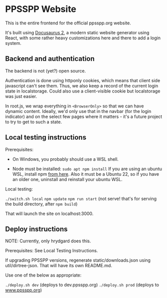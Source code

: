 # PPSSPP Website

This is the entire frontend for the official ppsspp.org website.

It's built using [Docusaurus 2](https://docusaurus.io/), a modern static website generator using React,
with some rather heavy customizations here and there to add a login system.

## Backend and authentication

The backend is not (yet?) open source.

Authentication is done using httponly cookies, which means that client side javascript can't see them.
Thus, we also keep a record of the current login state in localstorage. Could also use a client-visible cookie
but localstorage was just easier.

In root.js, we wrap everything in `<BrowserOnly>` so that we can have dynamic content. Ideally, we'd only use that in the navbar (for the login indicator) and on the select few pages where it matters - it's a future project to try to get to such a state.

## Local testing instructions

Prerequisites:

* On Windows, you probably should use a WSL shell.

* Node must be installed: `sudo apt npm install`
  If you are using an ubuntu WSL, install npm [from here](https://github.com/nodesource/distributions/blob/master/README.md).
  Also it must be a Ubuntu 22, so if you have an older one, uninstall and reinstall your ubuntu WSL.

Local testing:

`./switch.sh local`
`npm update`
`npm run start`  (not serve! that's for serving the build directory, after `npm build`)

That will launch the site on localhost:3000.

## Deploy instructions

NOTE: Currently, only hrydgard does this.

Prerequisites: See Local Testing Instructions.

If upgrading PPSSPP versions, regenerate static/downloads.json using util/dirtree-json.
That will have its own README.md.

Use one of the below as appropriate:

`./deploy.sh dev`  (deploys to dev.ppsspp.org)
`./deploy.sh prod` (deploys to www.ppsspp.org)
